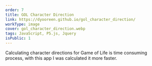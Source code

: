 ```yaml
---
order: 7
title: GOL Character Direction
link: https://dyooreen.github.io/gol_character_direction/
workType: image
cover: gol_character_direction.webp
tags: JavaScript, P5.js, Jquery
isPublic: 1
---
```


Calculating character directions for Game of Life is time consuming process,
with this app I was calculated it more faster.
